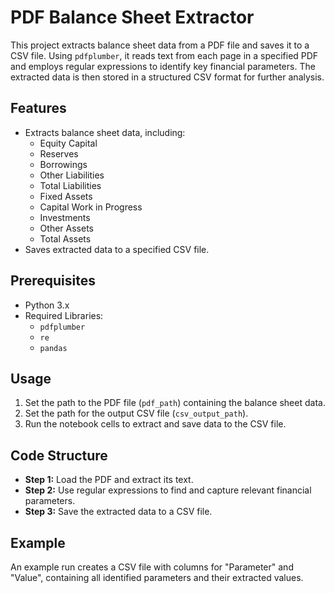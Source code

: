 # PDF Balance Sheet Extractor

This project extracts balance sheet data from a PDF file and saves it to a CSV file. Using `pdfplumber`, it reads text from each page in a specified PDF and employs regular expressions to identify key financial parameters. The extracted data is then stored in a structured CSV format for further analysis.

## Features

- Extracts balance sheet data, including:
  - Equity Capital
  - Reserves
  - Borrowings
  - Other Liabilities
  - Total Liabilities
  - Fixed Assets
  - Capital Work in Progress
  - Investments
  - Other Assets
  - Total Assets
- Saves extracted data to a specified CSV file.

## Prerequisites

- Python 3.x
- Required Libraries:
  - `pdfplumber`
  - `re`
  - `pandas`

## Usage

1. Set the path to the PDF file (`pdf_path`) containing the balance sheet data.
2. Set the path for the output CSV file (`csv_output_path`).
3. Run the notebook cells to extract and save data to the CSV file.

## Code Structure

- **Step 1:** Load the PDF and extract its text.
- **Step 2:** Use regular expressions to find and capture relevant financial parameters.
- **Step 3:** Save the extracted data to a CSV file.

## Example

An example run creates a CSV file with columns for "Parameter" and "Value", containing all identified parameters and their extracted values.
